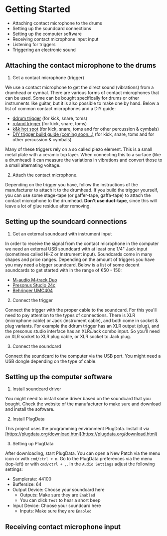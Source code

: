 # Getting Started

- Attaching contact microphone to the drums
- Setting up the soundcard connections
- Setting up the computer software
- Receiving contact microphone input input
- Listening for triggers
- Triggering an electronic sound

## Attaching the contact microphone to the drums

1. Get a contact microphone (trigger)

We use a contact microphone to get the direct sound (vibrations) from a drumhead or cymbal. There are various forms of contact microphones that can be used. Some can be bought specifically for drums or other instruments like guitar, but it is also possible to make one by hand. Below a list of common contact microphones and a DIY guide:

- [ddrum trigger](https://www.thomannmusic.com/ddrum_acoustic_pro_pack.htm) (for kick, snare, toms)
- [roland trigger](https://www.thomannmusic.com/roland_rt_30hr_dual_trigger.htm) (for kick, snare, toms)
- [k&k hot spot](https://www.thomannmusic.com/kk_hot_spot.htm) (for kick, snare, toms and for other percussion & cymbals)
- [DIY trigger build guide (coming soon...)]() (for kick, snare, toms and for other percussion & cymbals)

Many of these triggers rely on a so called piezo element. This is a small metal plate with a ceramic top layer. When connecting this to a surface (like a drumhead) it can measure the variations in vibrations and convert those to a small alternating voltage.

2. Attach the contact microphone.

Depending on the trigger you have, follow the instructions of the manufacturer to attach it to the drumhead. If you build the trigger yourself, you can use some stage-tape (or gaffer-tape, gaffa-tape) to attach the contact microphone to the drumhead. **Don't use duct-tape**, since this will leave a lot of glue residue after removing.

## Setting up the soundcard connections

1. Get an external soundcard with instrument input

In order to receive the signal from the contact microphone in the computer we need an external USB soundcard with at least one 1/4" Jack input (sometimes called Hi-Z or Instrument input). Soundcards come in many shapes and price ranges. Depending on the amount of triggers you have you may need a bigger soundcard. Below is a list of some decent soundcards to get started with in the range of €50 - 150:

- [M-audio M-track Duo](https://www.thomann.de/nl/m_audio_m_track_duo.htm)
- [Presonus Studio 24c](https://www.thomann.de/nl/presonus_studio_24c.htm)
- [Behringer UMC404](https://www.thomann.de/nl/social_70th-anniversary.html)

2. Connect the trigger

Connect the trigger with the proper cable to the soundcard. For this you'll need to pay attention to the types of connections. There is XLR (microphone cable) or Jack (instrument cable), and both come in socket & plug variants. For example the ddrum trigger has an XLR output (plug), and the presonus studio interface has an XLR/Jack combo input. So you'll need an XLR socket to XLR plug cable, or XLR socket to Jack plug.

3. Connect the soundcard

Connect the soundcard to the computer via the USB port. You might need a USB dongle depending on the type of cable.

## Setting up the computer software

1. Install soundcard driver

You might need to install some driver based on the soundcard that you bought. Check the website of the manufacturer to make sure and download and install the software.

2. Install PlugData

This project uses the programming environment PlugData. Install it via [https://plugdata.org/download.html](https://plugdata.org/download.html)

3. Setting up PlugData

After downloading, start PlugData. You can open a New Patch via the menu icon or with `cmd/ctrl + n`. Go to the PlugData preferences via the menu (top-left) or with `cmd/ctrl + ,`. In the `Audio Settings` adjust the following settings:

- Samplerate: 44100
- Buffersize: 64
- Output Device: Choose your soundcard here
	- Outputs: Make sure they are `Enabled`
	- You can click `Test` to hear a short beep
- Input Device: Choose your soundcard here
	- Inputs: Make sure they are `Enabled`

## Receiving contact microphone input

